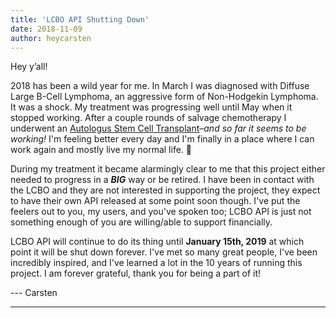 ```yaml
---
title: 'LCBO API Shutting Down'
date: 2018-11-09
author: heycarsten
---
```


Hey y&rsquo;all!

2018 has been a wild year for me. In March I was diagnosed with Diffuse Large B-Cell Lymphoma, an aggressive form of Non-Hodgekin Lymphoma. It was a shock. My treatment was progressing well until May when it stopped working. After a couple rounds of salvage chemotherapy I underwent an [Autologus Stem Cell Transplant](https://twitter.com/heycarsten/status/1024494222521638912)&ndash;*and so far it seems to be working!* I'm feeling better every day and I'm finally in a place where I can work again and mostly live my normal life. 🙏

During my treatment it became alarmingly clear to me that this project either needed to progress in a _**BIG**_ way or be retired. I have been in contact with the LCBO and they are not interested in supporting the project, they expect to have their own API released at some point soon though. I've put the feelers out to you, my users, and you've spoken too; LCBO API is just not something enough of you are willing/able to support financially.

LCBO API will continue to do its thing until **January 15th, 2019** at which point it will be shut down forever. I've met so many great people, I've been incredibly inspired, and I've learned a lot in the 10 years of running this project. I am forever grateful, thank you for being a part of it!

--- Carsten

---
